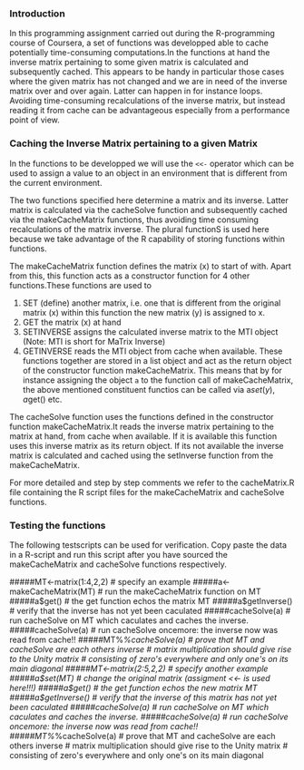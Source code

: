 ### Introduction

In this programming assignment carried out during the R-programming course
of Coursera, a set of functions was developped able to cache potentially 
time-consuming computations.In the functions at hand the inverse matrix
pertaining to some given matrix is calculated and subsequently cached.
This appears to be handy in particular those cases where the given matrix
has not changed and we are in need of the inverse matrix over and over 
again. Latter can happen in for instance loops. Avoiding time-consuming
recalculations of the inverse matrix, but instead reading it from cache
can be advantageous especially from a performance point of view.


### Caching the Inverse Matrix pertaining to a given Matrix

In the functions to be developped we will use the `<<-` operator which 
can be used to assign a value to an object in an environment that is 
different from the current environment. 

The two functions specified here determine a matrix and its inverse.
Latter matrix is calculated via the cacheSolve function and subsequently
cached via the makeCacheMatrix functions, thus avoiding time consuming
recalculations of the matrix inverse.
The plural functionS is used here because we take advantage of the R 
capability of storing functions within functions.

The makeCacheMatrix function defines the matrix (x) to start of with.
Apart from this, this function acts as a constructor function for 4 other 
functions.These functions are used to
1. SET (define) another matrix, i.e. one that is different from the original 
        matrix (x) within this function the new matrix (y) is assigned to x.
2. GET the matrix (x) at hand
3. SETINVERSE assigns the calculated inverse matrix to the MTI object 
        (Note: MTI is short for MaTrix Inverse)
4. GETINVERSE reads the MTI object from cache when available.
These functions together are stored in a list object and act as the 
return object of the constructor function makeCacheMatrix. This means
that by for instance assigning the object `a` to the function call of 
makeCacheMatrix, the above mentioned constituent functios can be called
via a$set(y), a$get() etc.

The cacheSolve function uses the functions defined in the constructor function 
makeCacheMatrix.It reads the inverse matrix pertaining to the matrix
at hand, from cache when available. If it is available this function
uses this inverse matrix as its return object.
If its not available the inverse matrix is calculated and cached using
the setInverse function from the makeCacheMatrix.

For more detailed and step by step comments we refer to the cacheMatrix.R 
file containing the R script files for the makeCacheMatrix 
and cacheSolve functions.


### Testing the functions

The following testscripts can be used for verification.
Copy paste the data in a R-script and run this script after you have
sourced the makeCacheMatrix and cacheSolve functions respectively.

#####MT<-matrix(1:4,2,2)        # specify an example
#####a<-makeCacheMatrix(MT)     # run the makeCacheMatrix function on MT
#####a$get()                    # the get function echos the matrix MT
#####a$getInverse()             # verify that the inverse has not yet been caculated
#####cacheSolve(a)              # run cacheSolve on MT which caculates and caches the inverse.
#####cacheSolve(a)              # run cacheSolve oncemore: the inverse now was read from cache!!
#####MT%*%cacheSolve(a)         # prove that MT and cacheSolve are each others inverse
                           # matrix multiplication should give rise to the Unity matrix
                           # consisting of zero's everywhere and only one's on its main diagonal
#####MT<-matrix(2:5,2,2)        # specify another example
#####a$set(MT)                  # change the original matrix (assigment <<- is used here!!!)
#####a$get()                    # the get function echos the new matrix MT
#####a$getInverse()             # verify that the inverse of this matrix has not yet been caculated
#####cacheSolve(a)              # run cacheSolve on MT which caculates and caches the inverse.
#####cacheSolve(a)              # run cacheSolve oncemore: the inverse now was read from cache!!
#####MT%*%cacheSolve(a)         # prove that MT and cacheSolve are each others inverse
                           # matrix multiplication should give rise to the Unity matrix
                           # consisting of zero's everywhere and only one's on its main diagonal